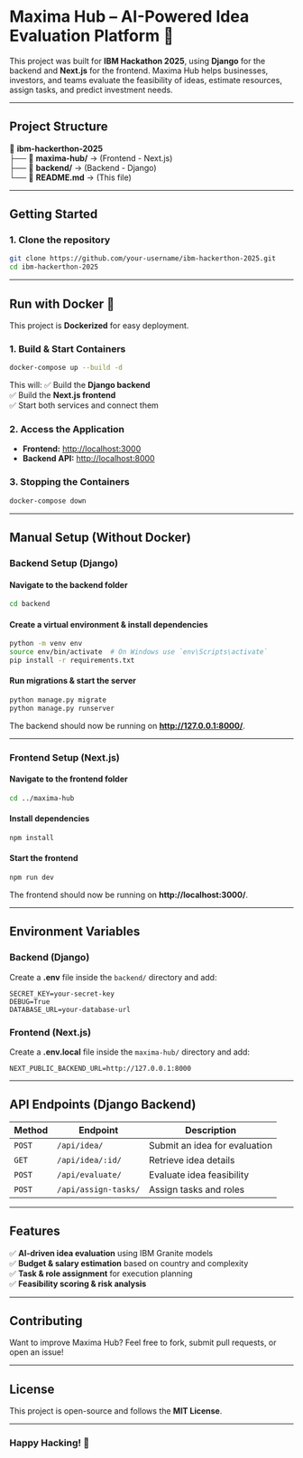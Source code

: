 # **Maxima Hub – AI-Powered Idea Evaluation Platform** 🚀  

This project was built for **IBM Hackathon 2025**, using **Django** for the backend and **Next.js** for the frontend. Maxima Hub helps businesses, investors, and teams evaluate the feasibility of ideas, estimate resources, assign tasks, and predict investment needs.

---

## **Project Structure**  
📂 **ibm-hackerthon-2025**  
├── 📁 **maxima-hub/** → (Frontend - Next.js)  
├── 📁 **backend/** → (Backend - Django)  
└── 📄 **README.md** → (This file)  

---

## **Getting Started**  

### **1. Clone the repository**  
```sh
git clone https://github.com/your-username/ibm-hackerthon-2025.git
cd ibm-hackerthon-2025
```

---

## **Run with Docker 🐳**  

This project is **Dockerized** for easy deployment.

### **1. Build & Start Containers**  
```sh
docker-compose up --build -d
```

This will:
✅ Build the **Django backend**  
✅ Build the **Next.js frontend**  
✅ Start both services and connect them  

### **2. Access the Application**  
- **Frontend:** [http://localhost:3000](http://localhost:3000)  
- **Backend API:** [http://localhost:8000](http://localhost:8000)  

### **3. Stopping the Containers**  
```sh
docker-compose down
```

---

## **Manual Setup (Without Docker)**  

### **Backend Setup (Django)**  

#### **Navigate to the backend folder**  
```sh
cd backend
```

#### **Create a virtual environment & install dependencies**  
```sh
python -m venv env
source env/bin/activate  # On Windows use `env\Scripts\activate`
pip install -r requirements.txt
```

#### **Run migrations & start the server**  
```sh
python manage.py migrate
python manage.py runserver
```

The backend should now be running on **http://127.0.0.1:8000/**.

---

### **Frontend Setup (Next.js)**  

#### **Navigate to the frontend folder**  
```sh
cd ../maxima-hub
```

#### **Install dependencies**  
```sh
npm install
```

#### **Start the frontend**  
```sh
npm run dev
```

The frontend should now be running on **http://localhost:3000/**.

---

## **Environment Variables**  

### **Backend (Django)**
Create a **.env** file inside the `backend/` directory and add:  
```env
SECRET_KEY=your-secret-key
DEBUG=True
DATABASE_URL=your-database-url
```

### **Frontend (Next.js)**
Create a **.env.local** file inside the `maxima-hub/` directory and add:  
```env
NEXT_PUBLIC_BACKEND_URL=http://127.0.0.1:8000
```

---

## **API Endpoints (Django Backend)**  

| Method | Endpoint | Description |
|--------|---------|-------------|
| `POST` | `/api/idea/` | Submit an idea for evaluation |
| `GET` | `/api/idea/:id/` | Retrieve idea details |
| `POST` | `/api/evaluate/` | Evaluate idea feasibility |
| `POST` | `/api/assign-tasks/` | Assign tasks and roles |

---

## **Features**  
✅ **AI-driven idea evaluation** using IBM Granite models  
✅ **Budget & salary estimation** based on country and complexity  
✅ **Task & role assignment** for execution planning  
✅ **Feasibility scoring & risk analysis**  

---

## **Contributing**  
Want to improve Maxima Hub? Feel free to fork, submit pull requests, or open an issue!  

---

## **License**  
This project is open-source and follows the **MIT License**.  

---

### **Happy Hacking! 🚀**  
